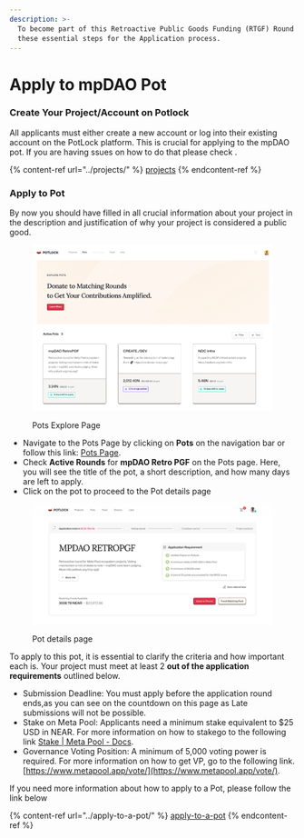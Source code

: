 ```yaml
---
description: >-
  To become part of this Retroactive Public Goods Funding (RTGF) Round 1, follow
  these essential steps for the Application process.
---
```


# Apply to mpDAO Pot

### Create Your Project/Account on Potlock

All applicants must either create a new account or log into their existing account on the PotLock platform. This is crucial for applying to the mpDAO pot. If you are having ssues on how to do that please check .

{% content-ref url="../projects/" %}
[projects](../projects/)
{% endcontent-ref %}

### Apply to Pot

By now you should have filled in all crucial information about your project in the description and justification of why your project is considered a public good.

<figure><img src="../../.gitbook/assets/image (17).png" alt=""><figcaption><p>Pots Explore Page</p></figcaption></figure>

* Navigate to the Pots Page by clicking on **Pots** on the navigation bar or follow this link: [Pots Page](https://alpha.potlock.io/pots).
* Check **Active Rounds** for **mpDAO Retro PGF** on the Pots page. Here, you will see the title of the pot, a short description, and how many days are left to apply.&#x20;
* Click on the pot to proceed to the Pot details page

<figure><img src="../../.gitbook/assets/image (24).png" alt=""><figcaption><p>Pot details page</p></figcaption></figure>

To apply to this pot, it is essential to clarify the criteria and how important each is. Your project must meet at least 2 **out of the application requirements** outlined below.&#x20;

* Submission Deadline: You must apply before the application round ends,as you can see on the countdown on this page as Late submissions will not be possible.&#x20;
* Stake on Meta Pool: Applicants need a minimum stake equivalent to $25 USD in NEAR.                 For more information on how to stakego to the following link [Stake | Meta Pool - Docs](https://docs.metapool.app/master/meta-pool-ecosystem/stake).
* Governance Voting Position: A minimum of 5,000 voting power is required. For more information on how to get VP, go to the following link. [https://www.metapool.app/vote/](https://www.metapool.app/vote/).

If you need more information about how to apply to a Pot, please follow the link below

{% content-ref url="../apply-to-a-pot/" %}
[apply-to-a-pot](../apply-to-a-pot/)
{% endcontent-ref %}

